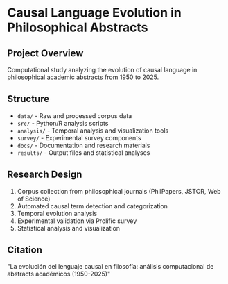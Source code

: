# Causal Language Evolution in Philosophical Abstracts 

  ## Project Overview
  Computational study analyzing the evolution of causal language in
  philosophical academic abstracts from 1950 to 2025.

  ## Structure
  - `data/` - Raw and processed corpus data
  - `src/` - Python/R analysis scripts
  - `analysis/` - Temporal analysis and visualization tools
  - `survey/` - Experimental survey components
  - `docs/` - Documentation and research materials
  - `results/` - Output files and statistical analyses

  ## Research Design
  1. Corpus collection from philosophical journals (PhilPapers, JSTOR, Web
  of Science)
  2. Automated causal term detection and categorization
  3. Temporal evolution analysis
  4. Experimental validation via Prolific survey
  5. Statistical analysis and visualization

  ## Citation
  "La evolución del lenguaje causal en filosofía: análisis computacional de
   abstracts académicos (1950-2025)"
